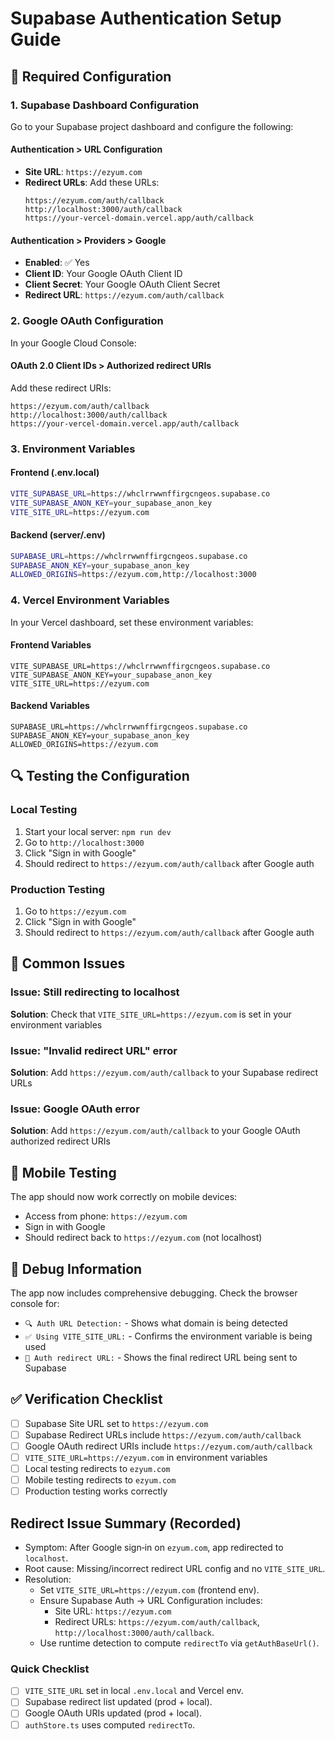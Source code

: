 # Supabase Authentication Setup Guide

## 🔧 Required Configuration

### 1. Supabase Dashboard Configuration

Go to your Supabase project dashboard and configure the following:

#### **Authentication > URL Configuration**

- **Site URL**: `https://ezyum.com`
- **Redirect URLs**: Add these URLs:
  ```
  https://ezyum.com/auth/callback
  http://localhost:3000/auth/callback
  https://your-vercel-domain.vercel.app/auth/callback
  ```

#### **Authentication > Providers > Google**

- **Enabled**: ✅ Yes
- **Client ID**: Your Google OAuth Client ID
- **Client Secret**: Your Google OAuth Client Secret
- **Redirect URL**: `https://ezyum.com/auth/callback`

### 2. Google OAuth Configuration

In your Google Cloud Console:

#### **OAuth 2.0 Client IDs > Authorized redirect URIs**

Add these redirect URIs:

```
https://ezyum.com/auth/callback
http://localhost:3000/auth/callback
https://your-vercel-domain.vercel.app/auth/callback
```

### 3. Environment Variables

#### **Frontend (.env.local)**

```bash
VITE_SUPABASE_URL=https://whclrrwwnffirgcngeos.supabase.co
VITE_SUPABASE_ANON_KEY=your_supabase_anon_key
VITE_SITE_URL=https://ezyum.com
```

#### **Backend (server/.env)**

```bash
SUPABASE_URL=https://whclrrwwnffirgcngeos.supabase.co
SUPABASE_ANON_KEY=your_supabase_anon_key
ALLOWED_ORIGINS=https://ezyum.com,http://localhost:3000
```

### 4. Vercel Environment Variables

In your Vercel dashboard, set these environment variables:

#### **Frontend Variables**

```
VITE_SUPABASE_URL=https://whclrrwwnffirgcngeos.supabase.co
VITE_SUPABASE_ANON_KEY=your_supabase_anon_key
VITE_SITE_URL=https://ezyum.com
```

#### **Backend Variables**

```
SUPABASE_URL=https://whclrrwwnffirgcngeos.supabase.co
SUPABASE_ANON_KEY=your_supabase_anon_key
ALLOWED_ORIGINS=https://ezyum.com
```

## 🔍 Testing the Configuration

### Local Testing

1. Start your local server: `npm run dev`
2. Go to `http://localhost:3000`
3. Click "Sign in with Google"
4. Should redirect to `https://ezyum.com/auth/callback` after Google auth

### Production Testing

1. Go to `https://ezyum.com`
2. Click "Sign in with Google"
3. Should redirect to `https://ezyum.com/auth/callback` after Google auth

## 🚨 Common Issues

### Issue: Still redirecting to localhost

**Solution**: Check that `VITE_SITE_URL=https://ezyum.com` is set in your environment variables

### Issue: "Invalid redirect URL" error

**Solution**: Add `https://ezyum.com/auth/callback` to your Supabase redirect URLs

### Issue: Google OAuth error

**Solution**: Add `https://ezyum.com/auth/callback` to your Google OAuth authorized redirect URIs

## 📱 Mobile Testing

The app should now work correctly on mobile devices:

- Access from phone: `https://ezyum.com`
- Sign in with Google
- Should redirect back to `https://ezyum.com` (not localhost)

## 🔧 Debug Information

The app now includes comprehensive debugging. Check the browser console for:

- `🔍 Auth URL Detection:` - Shows what domain is being detected
- `✅ Using VITE_SITE_URL:` - Confirms the environment variable is being used
- `🔐 Auth redirect URL:` - Shows the final redirect URL being sent to Supabase

## ✅ Verification Checklist

- [ ] Supabase Site URL set to `https://ezyum.com`
- [ ] Supabase Redirect URLs include `https://ezyum.com/auth/callback`
- [ ] Google OAuth redirect URIs include `https://ezyum.com/auth/callback`
- [ ] `VITE_SITE_URL=https://ezyum.com` in environment variables
- [ ] Local testing redirects to `ezyum.com`
- [ ] Mobile testing redirects to `ezyum.com`
- [ ] Production testing works correctly

## Redirect Issue Summary (Recorded)

- Symptom: After Google sign‑in on `ezyum.com`, app redirected to `localhost`.
- Root cause: Missing/incorrect redirect URL config and no `VITE_SITE_URL`.
- Resolution:
  - Set `VITE_SITE_URL=https://ezyum.com` (frontend env).
  - Ensure Supabase Auth → URL Configuration includes:
    - Site URL: `https://ezyum.com`
    - Redirect URLs: `https://ezyum.com/auth/callback`, `http://localhost:3000/auth/callback`.
  - Use runtime detection to compute `redirectTo` via `getAuthBaseUrl()`.

### Quick Checklist

- [ ] `VITE_SITE_URL` set in local `.env.local` and Vercel env.
- [ ] Supabase redirect list updated (prod + local).
- [ ] Google OAuth URIs updated (prod + local).
- [ ] `authStore.ts` uses computed `redirectTo`.
